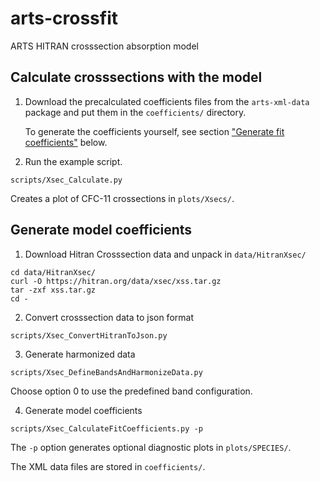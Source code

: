 # arts-crossfit
ARTS HITRAN crosssection absorption model

## Calculate crosssections with the model

1. Download the precalculated coefficients files from the `arts-xml-data` package and put them in the `coefficients/` directory.

   To generate the coefficients yourself, see section ["Generate fit coefficients"](#generate-fit-coefficients) below.

2. Run the example script.
```
scripts/Xsec_Calculate.py
```

   Creates a plot of CFC-11 crossections in `plots/Xsecs/`.

## Generate model coefficients

1. Download Hitran Crosssection data and unpack in `data/HitranXsec/`
```
cd data/HitranXsec/
curl -O https://hitran.org/data/xsec/xss.tar.gz
tar -zxf xss.tar.gz
cd -
```

2. Convert crosssection data to json format
```
scripts/Xsec_ConvertHitranToJson.py
```

3. Generate harmonized data
```
scripts/Xsec_DefineBandsAndHarmonizeData.py
```
   Choose option 0 to use the predefined band configuration.

4. Generate model coefficients
```
scripts/Xsec_CalculateFitCoefficients.py -p
```

   The `-p` option generates optional diagnostic plots in `plots/SPECIES/`.

   The XML data files are stored in `coefficients/`.
